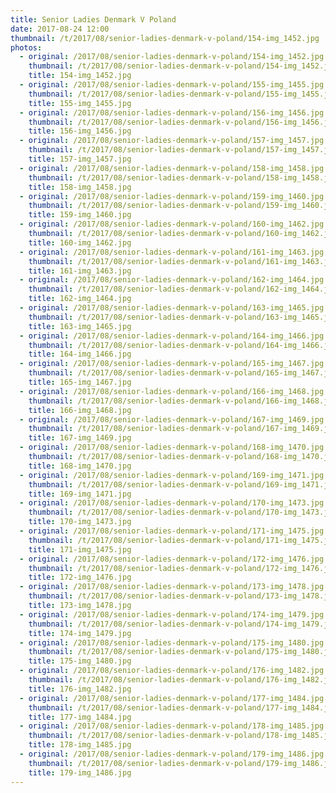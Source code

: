 ```yaml
---
title: Senior Ladies Denmark V Poland
date: 2017-08-24 12:00
thumbnail: /t/2017/08/senior-ladies-denmark-v-poland/154-img_1452.jpg
photos:
  - original: /2017/08/senior-ladies-denmark-v-poland/154-img_1452.jpg
    thumbnail: /t/2017/08/senior-ladies-denmark-v-poland/154-img_1452.jpg
    title: 154-img_1452.jpg
  - original: /2017/08/senior-ladies-denmark-v-poland/155-img_1455.jpg
    thumbnail: /t/2017/08/senior-ladies-denmark-v-poland/155-img_1455.jpg
    title: 155-img_1455.jpg
  - original: /2017/08/senior-ladies-denmark-v-poland/156-img_1456.jpg
    thumbnail: /t/2017/08/senior-ladies-denmark-v-poland/156-img_1456.jpg
    title: 156-img_1456.jpg
  - original: /2017/08/senior-ladies-denmark-v-poland/157-img_1457.jpg
    thumbnail: /t/2017/08/senior-ladies-denmark-v-poland/157-img_1457.jpg
    title: 157-img_1457.jpg
  - original: /2017/08/senior-ladies-denmark-v-poland/158-img_1458.jpg
    thumbnail: /t/2017/08/senior-ladies-denmark-v-poland/158-img_1458.jpg
    title: 158-img_1458.jpg
  - original: /2017/08/senior-ladies-denmark-v-poland/159-img_1460.jpg
    thumbnail: /t/2017/08/senior-ladies-denmark-v-poland/159-img_1460.jpg
    title: 159-img_1460.jpg
  - original: /2017/08/senior-ladies-denmark-v-poland/160-img_1462.jpg
    thumbnail: /t/2017/08/senior-ladies-denmark-v-poland/160-img_1462.jpg
    title: 160-img_1462.jpg
  - original: /2017/08/senior-ladies-denmark-v-poland/161-img_1463.jpg
    thumbnail: /t/2017/08/senior-ladies-denmark-v-poland/161-img_1463.jpg
    title: 161-img_1463.jpg
  - original: /2017/08/senior-ladies-denmark-v-poland/162-img_1464.jpg
    thumbnail: /t/2017/08/senior-ladies-denmark-v-poland/162-img_1464.jpg
    title: 162-img_1464.jpg
  - original: /2017/08/senior-ladies-denmark-v-poland/163-img_1465.jpg
    thumbnail: /t/2017/08/senior-ladies-denmark-v-poland/163-img_1465.jpg
    title: 163-img_1465.jpg
  - original: /2017/08/senior-ladies-denmark-v-poland/164-img_1466.jpg
    thumbnail: /t/2017/08/senior-ladies-denmark-v-poland/164-img_1466.jpg
    title: 164-img_1466.jpg
  - original: /2017/08/senior-ladies-denmark-v-poland/165-img_1467.jpg
    thumbnail: /t/2017/08/senior-ladies-denmark-v-poland/165-img_1467.jpg
    title: 165-img_1467.jpg
  - original: /2017/08/senior-ladies-denmark-v-poland/166-img_1468.jpg
    thumbnail: /t/2017/08/senior-ladies-denmark-v-poland/166-img_1468.jpg
    title: 166-img_1468.jpg
  - original: /2017/08/senior-ladies-denmark-v-poland/167-img_1469.jpg
    thumbnail: /t/2017/08/senior-ladies-denmark-v-poland/167-img_1469.jpg
    title: 167-img_1469.jpg
  - original: /2017/08/senior-ladies-denmark-v-poland/168-img_1470.jpg
    thumbnail: /t/2017/08/senior-ladies-denmark-v-poland/168-img_1470.jpg
    title: 168-img_1470.jpg
  - original: /2017/08/senior-ladies-denmark-v-poland/169-img_1471.jpg
    thumbnail: /t/2017/08/senior-ladies-denmark-v-poland/169-img_1471.jpg
    title: 169-img_1471.jpg
  - original: /2017/08/senior-ladies-denmark-v-poland/170-img_1473.jpg
    thumbnail: /t/2017/08/senior-ladies-denmark-v-poland/170-img_1473.jpg
    title: 170-img_1473.jpg
  - original: /2017/08/senior-ladies-denmark-v-poland/171-img_1475.jpg
    thumbnail: /t/2017/08/senior-ladies-denmark-v-poland/171-img_1475.jpg
    title: 171-img_1475.jpg
  - original: /2017/08/senior-ladies-denmark-v-poland/172-img_1476.jpg
    thumbnail: /t/2017/08/senior-ladies-denmark-v-poland/172-img_1476.jpg
    title: 172-img_1476.jpg
  - original: /2017/08/senior-ladies-denmark-v-poland/173-img_1478.jpg
    thumbnail: /t/2017/08/senior-ladies-denmark-v-poland/173-img_1478.jpg
    title: 173-img_1478.jpg
  - original: /2017/08/senior-ladies-denmark-v-poland/174-img_1479.jpg
    thumbnail: /t/2017/08/senior-ladies-denmark-v-poland/174-img_1479.jpg
    title: 174-img_1479.jpg
  - original: /2017/08/senior-ladies-denmark-v-poland/175-img_1480.jpg
    thumbnail: /t/2017/08/senior-ladies-denmark-v-poland/175-img_1480.jpg
    title: 175-img_1480.jpg
  - original: /2017/08/senior-ladies-denmark-v-poland/176-img_1482.jpg
    thumbnail: /t/2017/08/senior-ladies-denmark-v-poland/176-img_1482.jpg
    title: 176-img_1482.jpg
  - original: /2017/08/senior-ladies-denmark-v-poland/177-img_1484.jpg
    thumbnail: /t/2017/08/senior-ladies-denmark-v-poland/177-img_1484.jpg
    title: 177-img_1484.jpg
  - original: /2017/08/senior-ladies-denmark-v-poland/178-img_1485.jpg
    thumbnail: /t/2017/08/senior-ladies-denmark-v-poland/178-img_1485.jpg
    title: 178-img_1485.jpg
  - original: /2017/08/senior-ladies-denmark-v-poland/179-img_1486.jpg
    thumbnail: /t/2017/08/senior-ladies-denmark-v-poland/179-img_1486.jpg
    title: 179-img_1486.jpg
---
```

